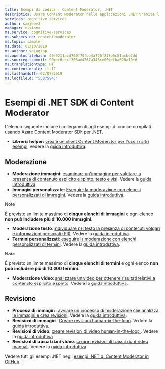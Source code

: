 ```yaml
---
title: Esempi di codice - Content Moderator, .NET
description: Usare Content Moderator nelle applicazioni .NET tramite l'SDK.
services: cognitive-services
author: sanjeev3
manager: nitinme
ms.service: cognitive-services
ms.subservice: content-moderator
ms.topic: sample
ms.date: 01/10/2019
ms.author: sajagtap
ms.openlocfilehash: 4049211acd760f74fbb4a725f878e5c51acbe7dd
ms.sourcegitcommit: 90cec6cccf303ad4767a343ce00befba020a10f6
ms.translationtype: HT
ms.contentlocale: it-IT
ms.lasthandoff: 02/07/2019
ms.locfileid: "55875943"
---
```

# <a name="content-moderator-net-sdk-samples"></a>Esempi di .NET SDK di Content Moderator

L'elenco seguente include i collegamenti agli esempi di codice compilati usando Azure Content Moderator SDK per .NET.

- **Libreria helper**: [creare un client Content Moderator per l'uso in altri esempi](https://github.com/Azure-Samples/cognitive-services-dotnet-sdk-samples/blob/master/ContentModerator/ModeratorHelper/Clients.cs). Vedere la [guida introduttiva](content-moderator-helper-quickstart-dotnet.md).

## <a name="moderation"></a>Moderazione

- **Moderazione immagini**: [esaminare un'immagine per valutare la presenza di contenuto esplicito e spinto, testo e visi](https://github.com/Azure-Samples/cognitive-services-dotnet-sdk-samples/blob/master/ContentModerator/ImageModeration/Program.cs). Vedere la [guida introduttiva](image-moderation-quickstart-dotnet.md).
- **Immagini personalizzate**: [Eseguire la moderazione con elenchi personalizzati di immagini](https://github.com/Azure-Samples/cognitive-services-dotnet-sdk-samples/blob/master/ContentModerator/ImageListManagement/Program.cs). Vedere la [guida introduttiva](image-lists-quickstart-dotnet.md).

> [!NOTE]
> È previsto un limite massimo di **cinque elenchi di immagini** e ogni elenco **non può includere più di 10.000 immagini**.
>

- **Moderazione testo**: [individuare nel testo la presenza di contenuti volgari e informazioni personali (PII)](https://github.com/Azure-Samples/cognitive-services-dotnet-sdk-samples/blob/master/ContentModerator/TextModeration/Program.cs). Vedere la [guida introduttiva](text-moderation-quickstart-dotnet.md).
- **Termini personalizzati**: [eseguire la moderazione con elenchi personalizzati di termini](https://github.com/Azure-Samples/cognitive-services-dotnet-sdk-samples/blob/master/ContentModerator/TermListManagement/Program.cs). Vedere la [guida introduttiva](term-lists-quickstart-dotnet.md).

> [!NOTE]
> È previsto un limite massimo di **cinque elenchi di termini** e ogni elenco **non può includere più di 10.000 termini**.
>

- **Moderazione video**: [analizzare un video per ottenere risultati relativi a contenuto esplicito e spinto](https://github.com/Azure-Samples/cognitive-services-dotnet-sdk-samples/blob/master/ContentModerator/VideoModeration/Program.cs). Vedere la [guida introduttiva](video-moderation-api.md).

## <a name="review"></a>Revisione

- **Processi di immagini**: [ avviare un processo di moderazione che analizza le immagini e crea revisioni](https://github.com/Azure-Samples/cognitive-services-dotnet-sdk-samples/blob/master/ContentModerator/ImageJobs/Program.cs). Vedere la [guida introduttiva](moderation-jobs-quickstart-dotnet.md).
- **Revisioni di immagini**: [Creare revisioni human-in-the-loop](https://github.com/Azure-Samples/cognitive-services-dotnet-sdk-samples/blob/master/ContentModerator/ImageReviews/Program.cs). Vedere la [guida introduttiva](moderation-reviews-quickstart-dotnet.md).
- **Revisioni di video**: [creare revisioni di video human-in-the-loop ](https://github.com/Azure-Samples/cognitive-services-dotnet-sdk-samples/blob/master/ContentModerator/VideoReviews/Program.cs). Vedere la [guida introduttiva](video-reviews-quickstart-dotnet.md)
- **Revisioni di trascrizioni video**: [creare revisioni di trascrizioni video manuali](https://github.com/Azure-Samples/cognitive-services-dotnet-sdk-samples/blob/master/ContentModerator/VideoTranscriptReviews/Program.cs). Vedere la [guida introduttiva](video-reviews-quickstart-dotnet.md)

Vedere tutti gli esempi .NET negli [esempi .NET di Content Moderator in GitHub](https://github.com/Azure-Samples/cognitive-services-dotnet-sdk-samples/tree/master/ContentModerator).
